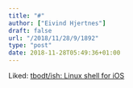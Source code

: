 ```yaml
---
title: "#"
author: ["Eivind Hjertnes"]
draft: false
url: "/2018/11/28/9/1892"
type: "post"
date: 2018-11-28T05:49:36+01:00
---
```


Liked: [tbodt/ish: Linux shell for iOS](https://github.com/tbodt/ish)
